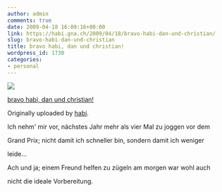 ```yaml
---
author: admin
comments: true
date: 2009-04-18 16:09:16+00:00
link: https://habi.gna.ch/2009/04/18/bravo-habi-dan-und-christian/
slug: bravo-habi-dan-und-christian
title: bravo habi, dan und christian!
wordpress_id: 1730
categories:
- personal
---
```



 [![](http://farm4.static.flickr.com/3561/3453140066_ee4968be60_m.jpg)](http://www.flickr.com/photos/habi/3453140066/)
   

 
  [bravo habi, dan und christian!](http://www.flickr.com/photos/habi/3453140066/)
    

  Originally uploaded by [habi](http://www.flickr.com/people/habi/).
 



Ich nehm' mir vor, nächstes Jahr mehr als vier Mal zu joggen vor dem  

Grand Prix; nicht damit ich schneller bin, sondern damit ich weniger  

leide...  

  

Ach und ja; einem Freund helfen zu zügeln am morgen war wohl auch  

nicht die ideale Vorbereitung.
  

